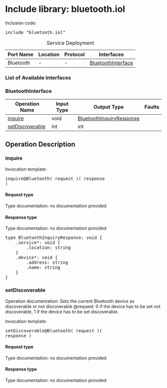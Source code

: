# Include library: bluetooth.iol

Inclusion code: <pre>include "bluetooth.iol"</pre>

<table>
  <caption>Service Deployment</caption>
  <thead>
    <tr>
      <th>Port Name</th>
      <th>Location</th>
      <th>Protocol</th>
      <th>Interfaces</th>
    </tr>
  </thead>
  <tbody>
    <tr>
      <td>Bluetooth</td>
      <td>-</td>
      <td>-</td>
      <td><a href="#BluetoothInterface">BluetoothInterface</a></td>
    </tr>
  </tbody>
</table>

<h3>List of Available Interfaces</h3>

<h3 id="BluetoothInterface">BluetoothInterface</h3>

<table>
  <thead>
    <tr>
      <th>Operation Name</th>
      <th>Input Type</th>
      <th>Output Type</th>
      <th>Faults</th>
    </tr>
  </thead>
  <tbody>
    <tr>
      <td><a href="#inquire">inquire</a></td>
      <td>void</td>
      <td><a href="#BluetoothInquiryResponse">BluetoothInquiryResponse</a></td>
      <td>
      </td>
    </tr>
    <tr>
      <td><a href="#setDiscoverable">setDiscoverable</a></td>
      <td>int</td>
      <td>int</td>
      <td>
      </td>
    </tr>
  </tbody>
</table>

<h2>Operation Description</h2>



<h3 id="inquire">inquire</h3>


Invocation template: <pre>inquire@Bluetooth( request )( response )</pre>

<h4>Request type</h4>

Type documentation: no documentation provided 



<h4 id="BluetoothInquiryResponse">Response type</h4>
Type documentation: no documentation provided 
<pre>type BluetoothInquiryResponse: void {
	.service*: void {
		.location: string
	}
	.device*: void {
		.address: string
		.name: string
	}
}</pre>







<h3 id="setDiscoverable">setDiscoverable</h3>

Operation documentation: 
	  Sets the current Bluetooth device as discoverable or not discoverable
	  @request: 0 if the device has to be set not discoverable, 1 if the device has to be set discoverable.
	 


Invocation template: <pre>setDiscoverable@Bluetooth( request )( response )</pre>

<h4>Request type</h4>

Type documentation: no documentation provided 



<h4>Response type</h4>
Type documentation: no documentation provided 











